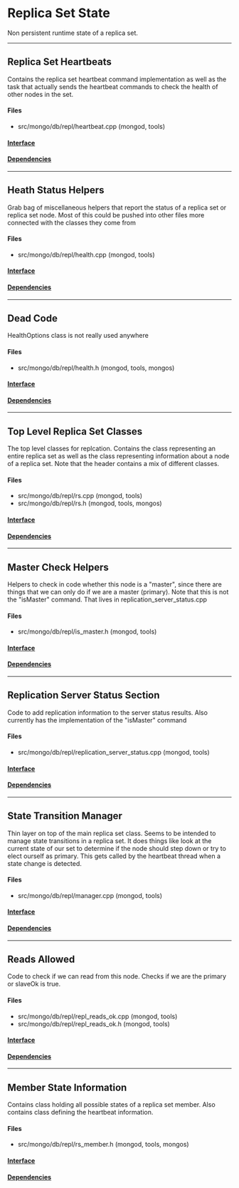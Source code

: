 # Replica Set State
Non persistent runtime state of a replica set.


-------------

## Replica Set Heartbeats
Contains the replica set heartbeat command implementation as well as the task that actually sends the heartbeat commands to check the health of other nodes in the set.

#### Files
- src/mongo/db/repl/heartbeat.cpp   (mongod, tools)

#### [Interface](interface/0)

#### [Dependencies](dependencies/0)

-------------

## Heath Status Helpers
Grab bag of miscellaneous helpers that report the status of a replica set or replica set node.  Most of this could be pushed into other files more connected with the classes they come from

#### Files
- src/mongo/db/repl/health.cpp   (mongod, tools)

#### [Interface](interface/1)

#### [Dependencies](dependencies/1)

-------------

## Dead Code
HealthOptions class is not really used anywhere

#### Files
- src/mongo/db/repl/health.h   (mongod, tools, mongos)

#### [Interface](interface/2)

#### [Dependencies](dependencies/2)

-------------

## Top Level Replica Set Classes
The top level classes for replcation.  Contains the class representing an entire replica set as well as the class representing information about a node of a replica set.  Note that the header contains a mix of different classes.

#### Files
- src/mongo/db/repl/rs.cpp   (mongod, tools)
- src/mongo/db/repl/rs.h   (mongod, tools, mongos)

#### [Interface](interface/3)

#### [Dependencies](dependencies/3)

-------------

## Master Check Helpers
Helpers to check in code whether this node is a "master", since there are things that we can only do if we are a master (primary).  Note that this is not the "isMaster" command.  That lives in replication\_server\_status.cpp

#### Files
- src/mongo/db/repl/is\_master.h   (mongod, tools)

#### [Interface](interface/4)

#### [Dependencies](dependencies/4)

-------------

## Replication Server Status Section
Code to add replication information to the server status results. Also currently has the implementation of the "isMaster" command

#### Files
- src/mongo/db/repl/replication\_server\_status.cpp   (mongod, tools)

#### [Interface](interface/5)

#### [Dependencies](dependencies/5)

-------------

## State Transition Manager
Thin layer on top of the main replica set class.  Seems to be intended to manage state transitions in a replica set.  It does things like look at the current state of our set to determine if the node should step down or try to elect ourself as primary.  This gets called by the heartbeat thread when a state change is detected.

#### Files
- src/mongo/db/repl/manager.cpp   (mongod, tools)

#### [Interface](interface/6)

#### [Dependencies](dependencies/6)

-------------

## Reads Allowed
Code to check if we can read from this node.  Checks if we are the primary or slaveOk is true.

#### Files
- src/mongo/db/repl/repl\_reads\_ok.cpp   (mongod, tools)
- src/mongo/db/repl/repl\_reads\_ok.h   (mongod, tools)

#### [Interface](interface/7)

#### [Dependencies](dependencies/7)

-------------

## Member State Information
Contains class holding all possible states of a replica set member. Also contains class defining the heartbeat information.

#### Files
- src/mongo/db/repl/rs\_member.h   (mongod, tools, mongos)

#### [Interface](interface/8)

#### [Dependencies](dependencies/8)
